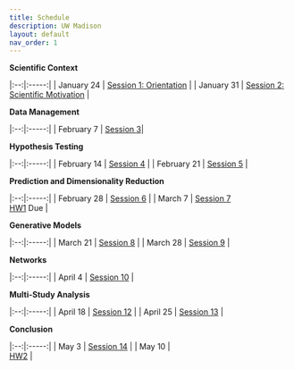 ```yaml
---
title: Schedule
description: UW Madison
layout: default
nav_order: 1
---
```


**Scientific Context**

|:--:|:-----:|
| January 24 | [Session 1: Orientation](https://krisrs1128.github.io/stat992_s23/sessions.html#orientation) |
| January 31 | [Session 2: Scientific Motivation](https://krisrs1128.github.io/stat992_s23/sessions.html#scientific-motivation) |

**Data Management**

|:--:|:-----:|
| February 7 |  [Session 3]()|

**Hypothesis Testing**

|:--:|:-----:|
| February 14 | [Session 4]()  |
| February 21 | [Session 5]() |

**Prediction and Dimensionality Reduction**

|:--:|:-----:|
| February 28 | [Session 6]() |
| March 7 | [Session 7]() <br/> [HW1]() <span class="label label-due">Due</span>  |

**Generative Models**

|:--:|:-----:|
| March 21  | [Session 8]() |
| March 28 | [Session 9]() |

**Networks**

|:--:|:-----:|
| April 4  | [Session 10]() |

**Multi-Study Analysis**

|:--:|:-----:|
| April 18  | [Session 12]() |
| April 25 | [Session 13]() |

**Conclusion**

|:--:|:-----:|
| May 3 | [Session 14]() |
| May 10 | <br/> [HW2]() <span class="label label-due"> |
